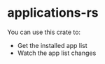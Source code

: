 # applications-rs

You can use this crate to:

* Get the installed app list 
* Watch the app list changes
